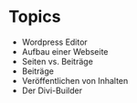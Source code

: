 # Topics

  - Wordpress Editor
  - Aufbau einer Webseite
  - Seiten vs. Beiträge
  - Beiträge
  - Veröffentlichen von Inhalten
  - Der Divi-Builder
